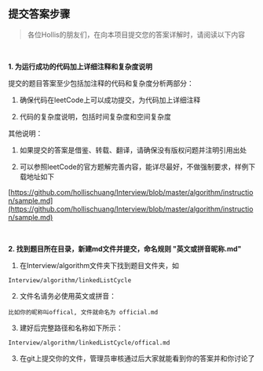 
提交答案步骤  
---

>各位Hollis的朋友们，在向本项目提交您的答案详解时，请阅读以下内容  

<br>

**1. 为运行成功的代码加上详细注释和复杂度说明**   

提交的题目答案至少包括加注释的代码和复杂度分析两部分：  

1) 确保代码在leetCode上可以成功提交，为代码加上详细注释  

2) 代码的复杂度说明，包括时间复杂度和空间复杂度  

其他说明：  

1) 如果提交的答案是借鉴、转载、翻译，请确保没有版权问题并注明引用出处  

2) 可以参照leetCode的官方题解完善内容，能详尽最好，不做强制要求，样例下载地址如下  

[https://github.com/hollischuang/Interview/blob/master/algorithm/instruction/sample.md](https://github.com/hollischuang/Interview/blob/master/algorithm/instruction/sample.md)  

<br>  

**2. 找到题目所在目录，新建md文件并提交，命名规则 "英文或拼音昵称.md"**  

1) 在Interview/algorithm文件夹下找到题目文件夹，如  

```  
Interview/algorithm/linkedListCycle
```  

2) 文件名请务必使用英文或拼音：  

```  
比如你的昵称叫offical, 文件就命名为 official.md  
```  

3) 建好后完整路径和名称如下所示：  

```  
Interview/algorithm/linkedListCycle/offical.md  
```  
  
3) 在git上提交你的文件，管理员审核通过后大家就能看到你的答案并和你讨论了  
